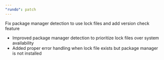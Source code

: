 ```yaml
---
"rundo": patch
---
```


Fix package manager detection to use lock files and add version check feature

- Improved package manager detection to prioritize lock files over system availability
- Added proper error handling when lock file exists but package manager is not installed
